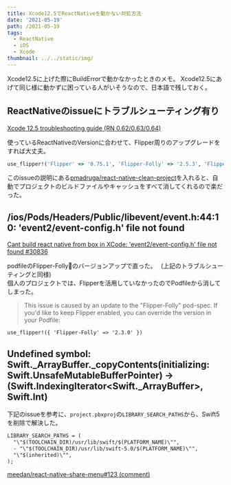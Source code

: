 ```yaml
---
title: Xcode12.5でReactNativeを動かない対処方法
date: '2021-05-19'
path: /2021-05-19
tags:
  - ReactNative
  - iOS
  - Xcode
thumbnail: ../../static/img/
---
```

Xcode12.5に上げた際にBuildErrorで動かなかったときのメモ。
Xcode12.5にあげて同じ様に動かずに困っている人がいそうなので、日本語で残しておく。

## ReactNativeのissueにトラブルシューティング有り

[Xcode 12.5 troubleshooting guide (RN 0.62/0.63/0.64)](https://github.com/facebook/react-native/issues/31480)

使っているReactNativeのVersionに合わせて、Flipper周りのアップグレードをすれば大丈夫。

```ruby
use_flipper!('Flipper' => '0.75.1', 'Flipper-Folly' => '2.5.3', 'Flipper-RSocket' => '1.3.1')
```

このissueの説明にある[pmadruga/react-native-clean-project](https://github.com/pmadruga/react-native-clean-project)を入れると、自動でプロジェクトのビルドファイルやキャッシュをすべて消してくれるので楽だった。



## /ios/Pods/Headers/Public/libevent/event.h:44:10: 'event2/event-config.h' file not found

[Cant build react native from box in XCode: 'event2/event-config.h' file not found #30836](https://github.com/facebook/react-native/issues/30836#issuecomment-772830882)

podfileのFlipper-Follyのバージョンアップで直った。　 
(上記のトラブルシューティングと同様)  
個人のプロジェクトでは、Flipperを活用していなかったのでPodfileから消してしまった。

> This issue is caused by an update to the "Flipper-Folly" pod-spec. If you'd like to keep Flipper enabled, you can override the version in your Podfile:

```
use_flipper!({ 'Flipper-Folly' => '2.3.0' })
```


## Undefined symbol: Swift._ArrayBuffer._copyContents(initializing: Swift.UnsafeMutableBufferPointer) -> (Swift.IndexingIterator<Swift._ArrayBuffer>, Swift.Int)

下記のissueを参考に、`project.pbxproj`の`LIBRARY_SEARCH_PATHS`から、Swift5を削除で解決した。

```diff
LIBRARY_SEARCH_PATHS = (
  "\"$(TOOLCHAIN_DIR)/usr/lib/swift/$(PLATFORM_NAME)\"",
  - "\"$(TOOLCHAIN_DIR)/usr/lib/swift-5.0/$(PLATFORM_NAME)\"",
  "\"$(inherited)\"",
);
```

[meedan/react-native-share-menu#123 (comment)](https://github.com/meedan/react-native-share-menu/issues/123#issuecomment-829921056)
